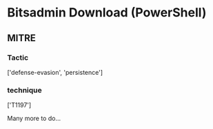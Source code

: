 # Bitsadmin Download (PowerShell)

## MITRE

### Tactic
['defense-evasion', 'persistence']

### technique
['T1197']

Many more to do...
